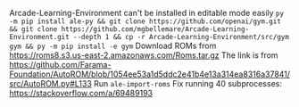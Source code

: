Arcade-Learning-Environment can't be installed in editable mode easily
`py -m pip install ale-py && git clone https://github.com/openai/gym.git && git clone https://github.com/mgbellemare/Arcade-Learning-Environment.git --depth 1 && cp -r Arcade-Learning-Environment/src/gym gym && py -m pip install -e gym`
Download ROMs from https://roms8.s3.us-east-2.amazonaws.com/Roms.tar.gz The link is from https://github.com/Farama-Foundation/AutoROM/blob/1054ee53a1d5ddc2e41b4e13a314ea8316a37841/src/AutoROM.py#L133
Run `ale-import-roms`
Fix running 40 subprocesses: https://stackoverflow.com/a/69489193
